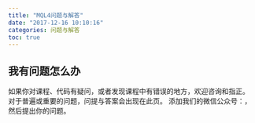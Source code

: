 ```yaml
---
title: "MQL4问题与解答"
date: "2017-12-16 10:10:16"
categories: 问题与解答
toc: true
---
```


## 我有问题怎么办 ## 
如果你对课程、代码有疑问，或者发现课程中有错误的地方，欢迎咨询和指正。
对于普遍或重要的问题，问提与答案会出现在此页。
添加我们的微信公众号：，然后提出你的问题。
